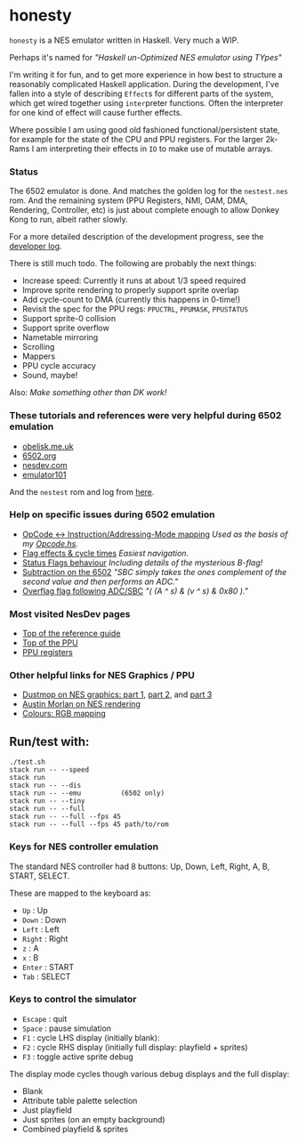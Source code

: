 # honesty

`honesty` is a NES emulator written in Haskell. Very much a WIP.

Perhaps it's named for _"Haskell un-Optimized NES emulator using TYpes"_


I'm writing it for fun, and to get more experience in how best to structure a reasonably complicated Haskell application.
During the development, I've fallen into a style of describing `Effect`s for different parts of the system, which get wired together using `inter`preter functions. Often the interpreter for one kind of effect will cause further effects.

Where possible I am using good old fashioned functional/persistent state, for example for the state of the CPU and PPU registers. For the larger 2k-Rams I am interpreting their effects in `IO` to make use of mutable arrays.

### Status

The 6502 emulator is done. And matches the golden log for the `nestest.nes` rom. And the remaining system (PPU Registers, NMI, OAM, DMA, Rendering, Controller, etc) is just about complete enough to allow Donkey Kong to run, albeit rather slowly.

For a more detailed description of the development progress, see the [developer log](diary.md).

There is still much todo. The following are probably the next things:

- Increase speed: Currently it runs at about 1/3 speed required
- Improve sprite rendering to properly support sprite overlap
- Add cycle-count to DMA (currently this happens in 0-time!)
- Revisit the spec for the PPU regs: `PPUCTRL`, `PPUMASK`, `PPUSTATUS`
- Support sprite-0 collision
- Support sprite overflow
- Nametable mirroring
- Scrolling
- Mappers
- PPU cycle accuracy
- Sound, maybe!

Also: _Make something other than DK work!_


### These tutorials and references were very helpful during 6502 emulation

- [obelisk.me.uk](http://www.obelisk.me.uk/6502/index.html)
- [6502.org](http://www.6502.org/tutorials/6502opcodes.html)
- [nesdev.com](https://wiki.nesdev.com/w/index.php/CPU)
- [emulator101](http://www.emulator101.com)

And the `nestest` rom and log from
[here](https://wiki.nesdev.com/w/index.php/Emulator_tests).

### Help on specific issues during 6502 emulation

- [OpCode <-> Instruction/Addressing-Mode mapping](http://www.emulator101.com/reference/6502-reference.html)
*Used as the basis of my [Opcode.hs](/src/Honesty/Six502/OpCode.hs).*
- [Flag effects & cycle times](http://www.obelisk.me.uk/6502/reference.html)
*Easiest navigation.*
- [Status Flags behaviour](https://wiki.nesdev.com/w/index.php/Status_flags)
*Including details of the mysterious B-flag!*
- [Subtraction on the 6502](http://www.righto.com/2012/12/the-6502-overflow-flag-explained.html)
*"SBC simply takes the ones complement of the second value and then performs an ADC."*
- [Overflag flag following ADC/SBC](http://forums.nesdev.com/viewtopic.php?t=6331)
*"( (A ^ s) & (v ^ s) & 0x80 )."*


### Most visited NesDev pages

- [Top of the reference guide](http://wiki.nesdev.com/w/index.php/NES_reference_guide)
- [Top of the PPU](http://wiki.nesdev.com/w/index.php/PPU)
- [PPU registers](http://wiki.nesdev.com/w/index.php/PPU_registers)


### Other helpful links for NES Graphics / PPU
- [Dustmop on NES graphics: part 1](http://www.dustmop.io/blog/2015/04/28/nes-graphics-part-1/#chr-encoding),
[part 2](http://www.dustmop.io/blog/2015/06/08/nes-graphics-part-2), and
[part 3](http://www.dustmop.io/blog/2015/12/18/nes-graphics-part-3)
- [Austin Morlan on NES rendering](https://austinmorlan.com/posts/nes_rendering_overview/)
- [Colours: RGB mapping](http://www.thealmightyguru.com/Games/Hacking/Wiki/index.php/NES_Palette)



## Run/test with:

    ./test.sh
    stack run -- --speed
    stack run
    stack run -- --dis
    stack run -- --emu          (6502 only)
    stack run -- --tiny
    stack run -- --full
    stack run -- --full --fps 45
    stack run -- --full --fps 45 path/to/rom


### Keys for NES controller emulation

The standard NES controller had 8 buttons: Up, Down, Left, Right, A, B, START, SELECT.

These are mapped to the keyboard as:

- `Up` : Up
- `Down` : Down
- `Left` : Left
- `Right` : Right
- `z` : A
- `x` : B
- `Enter` : START
- `Tab` : SELECT


### Keys to control the simulator

- `Escape` : quit
- `Space` : pause simulation
- `F1` : cycle LHS display (initially blank):
- `F2` : cycle RHS display (initially full display: playfield + sprites)
- `F3` : toggle active sprite debug

The display mode cycles though various debug displays and the full display:

- Blank
- Attribute table palette selection
- Just playfield
- Just sprites (on an empty background)
- Combined playfield & sprites
